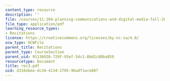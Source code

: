 ```yaml
---
content_type: resource
description: ''
file: /courses/11-204-planning-communications-and-digital-media-fall-2004/d316ebeedc344134270596adf1ace887_rec3.pdf
file_type: application/pdf
learning_resource_types:
- Recitations
license: https://creativecommons.org/licenses/by-nc-sa/4.0/
ocw_type: OCWFile
parent_title: Recitations
parent_type: CourseSection
parent_uid: 91136926-729f-93ef-54c1-8bd2c80ba859
resourcetype: Document
title: rec3.pdf
uid: d316ebee-dc34-4134-2705-96adf1ace887
---
```

